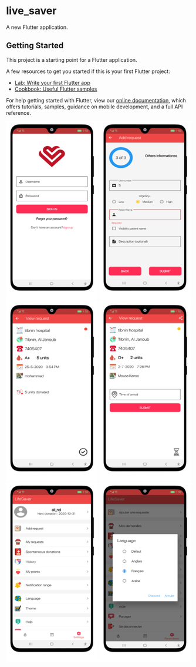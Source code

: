 # live_saver

A new Flutter application.

## Getting Started

This project is a starting point for a Flutter application.

A few resources to get you started if this is your first Flutter project:

- [Lab: Write your first Flutter app](https://flutter.dev/docs/get-started/codelab)
- [Cookbook: Useful Flutter samples](https://flutter.dev/docs/cookbook)

For help getting started with Flutter, view our
[online documentation](https://flutter.dev/docs), which offers tutorials,
samples, guidance on mobile development, and a full API reference.

<img
src="./login.png"
width = "250"
raw=true
/>
<img
src="./add request 3.png"
width = "250"
raw=true
/>
<img
src="./my request 3.png"
width = "250"
raw=true
/>
<img
src="./notification 2.png"
width = "250"
raw=true
/>
<img
src="./settings 3.png"
width = "250"
raw=true
/>
<img
src="./lang 1.png"
width = "250"
raw=true
/>
